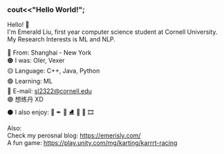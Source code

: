### cout<<"Hello World!";

Hello! 🌼  
I'm Emerald Liu, first year computer science student at Cornell University.  
My Research Interests is ML and NLP.  


🔴 From: Shanghai - New York  
🟠 I was: OIer, Vexer  
🟡 Language: C++, Java, Python  
🟢 Learning: ML  
🔵 E-mail: sl2322@cornell.edu  
🟣 想练丹 XD   
⚫ I also enjoy: 🎨 ✒ 🏀  ⛸ 🎹 🎸 🎞  

Also:  
Check my perosnal blog:
https://emerisly.com/  
A fun game:
https://play.unity.com/mg/karting/karrrt-racing  
